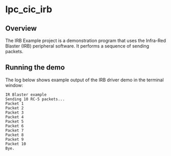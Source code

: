 # lpc_cic_irb

## Overview

The IRB Example project is a demonstration program that uses the Infra-Red Blaster (IRB) peripheral software.
It performs a sequence of sending packets.

## Running the demo
The log below shows example output of the IRB driver demo in the terminal window:
~~~~~~~~~~~~~~~~~~~~~~~~~~~~~~~~~~~
IR Blaster example
Sending 10 RC-5 packets...
Packet 1
Packet 2
Packet 3
Packet 4
Packet 5
Packet 6
Packet 7
Packet 8
Packet 9
Packet 10
Bye.
~~~~~~~~~~~~~~~~~~~~~~~~~~~~~~~~~~~
